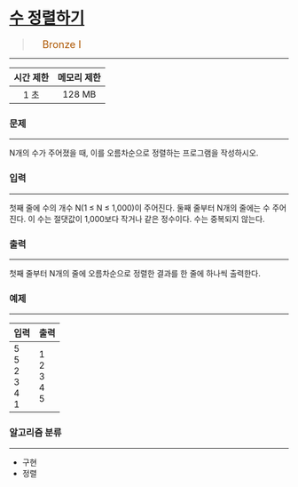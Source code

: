 # [수 정렬하기](https://www.acmicpc.net/problem/2750)

> <img src="https://d2gd6pc034wcta.cloudfront.net/tier/5.svg" width="16" heigth="21" style = "vertical-align: middle;"/>&nbsp;<span style="font-size: 18px; color: #ad5600;">Bronze I</span>

***

<div align="center">

|시간 제한|메모리 제한|
|:---:|:---:|
|1 초 |128 MB|

</div>

### 문제

***

N개의 수가 주어졌을 때, 이를 오름차순으로 정렬하는 프로그램을 작성하시오.

### 입력

***

첫째 줄에 수의 개수 N(1 ≤ N ≤ 1,000)이 주어진다. 둘째 줄부터 N개의 줄에는 수 주어진다. 이 수는 절댓값이 1,000보다 작거나 같은 정수이다. 수는 중복되지 않는다.

### 출력

***

첫째 줄부터 N개의 줄에 오름차순으로 정렬한 결과를 한 줄에 하나씩 출력한다.

### 예제

***

|입력|출력|
|:---|:---|
|5<br/>5<br/>2<br/>3<br/>4<br/>1|1<br/>2<br/>3<br/>4<br/>5|

### 알고리즘 분류

***

* 구현
* 정렬


